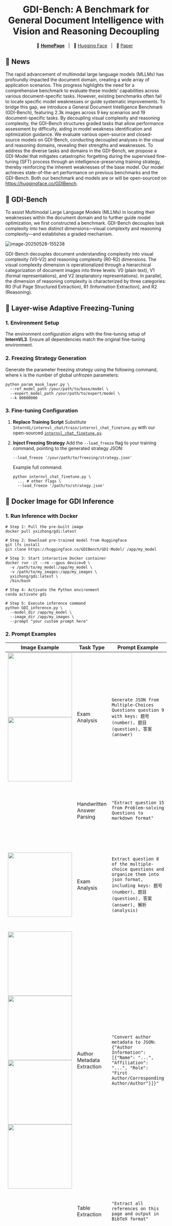 

<div align="center">
<h1> GDI-Bench: A Benchmark for General Document Intelligence with Vision and Reasoning Decoupling </h1>


</div>

<div align="center">
<p align="center">
💜 <a href="https://knowledgexlab.github.io/gdibench.github.io/"><b>HomePage</b></a>&nbsp&nbsp | &nbsp&nbsp🤗 <a href="https://huggingface.co/datasets/GDIBench">Hugging Face</a>&nbsp&nbsp | &nbsp&nbsp📑 <a href="https://arxiv.org/pdf/2505.00063">Paper</a>&nbsp&nbsp
</p>


</div>


## 📰 News

The rapid advancement of multimodal large language models (MLLMs) has profoundly impacted the document domain, creating a wide array of application scenarios. This progress highlights the need for a comprehensive benchmark to evaluate these models' capabilities across various document-specific tasks. However, existing benchmarks often fail to locate specific model weaknesses or guide systematic improvements. To bridge this gap, we introduce a General Document Intelligence Benchmark (GDI-Bench), featuring 2.3k images across 9 key scenarios and 19 document-specific tasks. By decoupling visual complexity and reasoning complexity, the GDI-Bench structures graded tasks that allow performance assessment by difficulty, aiding in model weakness identification and optimization guidance. We evaluate various open-source and closed-source models on GDI-Bench, conducting decoupled analyses in the visual and reasoning domains, revealing their strengths and weaknesses. To address the diverse tasks and domains in the GDI-Bench, we propose a GDI-Model that mitigates catastrophic forgetting during the supervised fine-tuning (SFT) process through an intelligence-preserving training strategy, thereby reinforcing the inherent weaknesses of the base model. Our model achieves state-of-the-art performance on previous benchmarks and the GDI-Bench. Both our benchmark and models are or will be open-sourced on https://huggingface.co/GDIBench.



## 🎯 GDI-Bench

To assist Multimodal Large Language Models (MLLMs) in locating their weaknesses within the document domain and to further guide model optimization, we first constructed a benchmark. GDI-Bench decouples task complexity into two distinct dimensions—visual complexity and reasoning complexity—and establishes a graded mechanism.

![image-20250528-155238](https://github.com/KnowledgeXLab/GDI-Bench/blob/main/image/20250528-155238.jpg)

GDI-Bench decouples document understanding complexity into visual complexity (V0-V2) and reasoning complexity (R0-R2) dimensions. The visual complexity dimension is operationalized through a hierarchical categorization of document images into three levels: V0 (plain text), V1 (formal representations), and V2 (explanatory representations). In parallel, the dimension of reasoning complexity is characterized by three categories: R0 (Full Page Structured Extraction), R1 (Information Extraction), and R2 (Reasoning).



## 🚀 Layer-wise Adaptive Freezing-Tuning

### 1. Environment Setup

The environment configuration aligns with the fine-tuning setup of **InternVL3**.
Ensure all dependencies match the original fine-tuning environment.

### 2. Freezing Strategy Generation

Generate the parameter freezing strategy using the following command, where `k` is the number of global unfrozen parameters:

```
python param_mask_layer.py \
  --ref_model_path /your/path/to/base/model \
  --expert_model_path /your/path/to/expert/model \
  --k 80000000
```

### 3. Fine-tuning Configuration

1. **Replace Training Script**
   Substitute `InternVL/internvl_chat/train/internvl_chat_finetune.py` with our open-sourced [`internvl_chat_finetune.py`](https://github.com/KnowledgeXLab/GDI-Bench/blob/main/internvl_chat_finetune.py).

2. **Inject Freezing Strategy**
   Add the `--load_freeze` flag to your training command, pointing to the generated strategy JSON:

   ```
   --load_freeze '/your/path/to/freezing/strategy.json'
   ```

   Example full command:

   ```
   python internvl_chat_finetune.py \
     ... # other flags \
     --load_freeze '/path/to/strategy.json'
   ```



## 🐳 Docker Image for GDI Inference

### 1. Run Inference with Docker

```
# Step 1: Pull the pre-built image
docker pull yxizhong/gdi:latest

# Step 2: Download pre-trained model from HuggingFace
git lfs install
git clone https://huggingface.co/GDIBench/GDI-Model/ /app/my_model

# Step 3: Start interactive Docker container
docker run -it --rm --gpus device=0 \
  -v /path/to/my_model:/app/my_model \
  -v /path/to/my_images:/app/my_images \
  yxizhong/gdi:latest \
  /bin/bash
  
# Step 4: Activate the Python environment
conda activate gdi

# Step 5: Execute inference command
python GDI_inference.py \
  --model_dir /app/my_model \
  --image_dir /app/my_images \
  --prompt "your custom prompt here"
```

### 2. Prompt Examples

| **Image Example**                                               | **Task Type**              | **Prompt Example**                                           | **Response**                                                     |
| ------------------------------------------------------------ | -------------------------- | ------------------------------------------------------------ | ------------------------------------------------------------ |
| <img src="https://github.com/KnowledgeXLab/GDI-Bench/blob/main/image/Exam%20Analysis.png" width="200"><img src="https://github.com/KnowledgeXLab/GDI-Bench/blob/main/image/Handwritten%20Answer%20Parsing.png" width="200"> | Exam Analysis              | `Generate JSON from Multiple-Choices Questions question 9 with keys: 题号 (number), 题目 (question), 答案 (answer)` | `{    "number": "9",    "question": "已知数列\(\{ a_{n}\}\)满足\(a_{n}=3n - 10\)，则以下说法正确的是（  ）\nA. 数列\(\{ a_{n}\}\)为单调递减数列\nB. \(a_{2}a_{5}>0\)\nC. \(a_{3}+a_{7}=2a_{5}\)\nD. \(\vert a_{n}\vert\)不单调",    "answer": "D" }` |
|                                                              | Handwritten Answer Parsing | `"Extract question 15 from Problem-solving Questions to markdown format"` | ` 15.（15分）已知$F_1,F_2$分别为椭圆$C:\frac{x^2}{a^2}+\frac{y^2}{b^2}=1(a>b>0)$的左、右焦点，且椭圆经过点$(2,0)$和点$(1,e)$，其中$e$为椭圆的离心率.   (1)求椭圆$C$的方程；   (2)若倾斜角为$30^\circ$的直线$l$经过点$F_2$，且与$C$交于$M,N$两点（$M$点在$N$点的上方），求$\frac{|MF_2|}{|NF_2|}$的值.   解：(1) 由题$(2,0)$和点$(1,e)$   $\therefore \frac{2^2}{a^2}+\frac{0^2}{b^2}=1$，$\frac{1^2}{a^2}+\frac{e^2}{b^2}=1$   又$e=\frac{c}{a}$，$a^2=b^2+c^2$，由$\frac{4}{a^2}=1$得$a = 2$   则$\frac{1}{4}+\frac{(\frac{c}{2})^2}{b^2}=1$，且$b^2 + c^2 = 4$，解得$b^2 = 3$，$c = 1$   $\therefore$ 椭圆$C$的方程为$\frac{x^2}{4}+\frac{y^2}{3}=1$   (2) '`' |
| <img src="https://github.com/KnowledgeXLab/GDI-Bench/blob/main/image/exam2.png" width="200"> | Exam Analysis              | `Extract question 8 of the multiple-choice questions and organize them into json format, including keys: 题号 (number), 题目 (question), 答案 (answer), 解析(analysis)` | `{    "number": "8",    "question": "（6分）一束由红、蓝两单色光组成的复色光从空气射向半球形玻璃的上表面入射入射角为θ，穿过玻璃后折射到光屏上。已知该半球形玻璃对红、蓝光的折射率分别为n₁和n₂，且n₁<n₂。则在光穿过玻璃的过程中（　　）\nA. 若改变θ，当红、蓝光都能射出玻璃时，它们的折射角仍都为θ\nB. 若θ增大，则红、蓝光可能都不会从下表面射出\nC. 若θ等于0，红、蓝光传播时间分别为t₁和t₂，则t₁>t₂\nD. 若θ等于0，红光的上、下表面侧得的入射角都为90°",    "answer": "B",    "analysis": "【分析】根据结合关系，结合折射定律\(n = \frac{\sin\theta}{\sin\alpha}\)，且\(n = \frac{c}{v}\)，求出光在玻璃砖中传播的时间与折射率的关系，从而根据数学知识进行比较."}` |
| <img src="https://github.com/KnowledgeXLab/GDI-Bench/blob/main/image/author.png" width="200"><img src="https://github.com/KnowledgeXLab/GDI-Bench/blob/main/image/table.png" width="200"><img src="https://github.com/KnowledgeXLab/GDI-Bench/blob/main/image/chart.png" width="200"><img src="https://github.com/KnowledgeXLab/GDI-Bench/blob/main/image/bibtex2.jpg" width="200"> | Author Metadata Extraction | `"Convert author metadata to JSON: {"Author Information": [{"Name": "...", "Affiliation": "...", "Role": "First Author/Corresponding Author/Author"}]}"` | `{'Author Information': [{'Name': 'Victor Mundan', 'Affiliation': 'School of Nursing Sciences, University of Nairobi, P.O. Box 19676 (00202) KNH, Nairobi, Kenya; Armed Forces Memorial Hospital, Nairobi, Kenya', 'Role': 'First Author'}, {'Name': 'Margaret Muiva', 'Affiliation': 'School of Nursing Sciences, University of Nairobi, P.O. Box 19676 (00202) KNH, Nairobi, Kenya', 'Role': 'Author'}, {'Name': 'Samuel Kimani', 'Affiliation': 'School of Nursing Sciences, University of Nairobi, P.O. Box 19676 (00202) KNH, Nairobi, Kenya', 'Role': 'Corresponding Author'}]}` |
|                                                              | Table Extraction           | `"Extract all references on this page and output in BibTeX format"` | `\\begin{tabular}{lccccc}\n\\hline\nCOD\\textsubscript{cr} & pH & Turbidity & S & $\\zeta$-potential & Water \\\\\n(mg/L) & & (NTU) & (mg/L) & (mV) & Temperature \\\\\n& & & & & ($^{\\circ}$C) \\\\\n\\hline\n310–740 & 5–8 & 100–500 & 400–800 & $-18.4$–$-22.6$ & 15–25 \\\\\n\\hline\n\\end{tabular}` |
|                                                              | Paragraph Extraction       | `"Extract the paragraph beginning with \'In order to\'".`    | `In order to research the effect of the pulse direct current field on membrane flux, the change in membrane flux was measured at three different electric fields: 20 V/cm steady direct current field, 20 V/cm electric field with 10 pulse duration, 30 min pulse interval, and no appending electric field. These three kinds of electric fields were applied separately for 90 min. 2.1 can be seen from Fig. 2, that the sewage membrane flux in pulsed direct current field varies between the values for membrane flux in continuous direct current field and no electric field, under the same electric field strength. ` |
|                                                              | Chart Extraction           | ` "Extract raw chart data from specified PDF coordinates ('123', '65', '453', '222') and output as Markdown table with the first row fixed as header. Do not add any extra explanations or comments."` | `"\|Characteristic \|Population in millions \|\n\|--- \|--- \|\n\|2026* \|55.57 \|\n\|2025* \|54.38 \|\n\|2024* \|53.22 \|\n\|2023* \|52.06 \|\n\|2022* \|50.92 \|\n\|2021* \|49.8 \|\n\|2020* \|48.89 \|\n\|2019* \|47.6 \|\n\|2018 \|46.5 \|\n\|2017 \|45.4 \|\n\|2016 \|44.3 \|"` |
|                                                              | Reference Extraction       | `"Extract all references on this page and output in BibTeX format"` | `\```bibtex @article{Farris2000,    author = {Farris, K.B. and Stenton, S.B. and Samnani, M.},    title = {How satisfied are your patients?},    journal = {CPJ},    year = {2000},    pages = {133:32 - 36} } @article{Giese2000,    author = {Giese, J.L. and Cote, J.A.},    title = {Defining consumer satisfaction},    journal = {Academy of Marketing Science Review},    volume = {2000},    number = {No.1},    year = {2000},    note = {Available from: <http://www.amsreview.org/giese01 - 2000.pdf>},    accessed = {01.20.06} } @article{Donabedian1988,    author = {Donabedian, A.},    title = {The quality of care. How can it be assessed?},    journal = {JAMA},    year = {1988},    volume = {260},    pages = {1743 - 1748} } @article{Kucukarslan2002,    author = {Kucukarslan, S. and Schommer, J.C.},    title = {Patients' expectations and satisfaction with pharmacy services},    journal = {J Am Pharm Assoc},    year = {2002},    volume = {42},    pages = {489 - 496} } @article{Johnson1999,    author = {Johnson, J.A. and Coons, S.J. and Hays, R.D. and Pickard, A.S.},    title = {Health status and satisfaction with pharmacy services},    journal = {J Manag Care},    year = {1999},    pages = {51:63 - 170} } @article{Mackinnon2002,    author = {Mackinnon, G.E. and Mahrous, H.},    title = {Assessing consumers' interest in health care services offered in community pharmacies},    journal = {J Am Pharm Assoc},    year = {2002},    pages = {42:512 - 515} } @article{Kamei2002,    author = {Kamei, M. and Teshima, K. and Fukushima, N. and Nakamura, T.},    title = {Investigation of patients' demand for community pharmacies: relationship between pharmacy services and patient satisfaction},    journal = {Yakugaku Zasshi},    year = {2001},    pages = {121:215 - 220} } @article{Aharony1995,    author = {Aharony, L. and Strasser, S.},    title = {Patient satisfaction: What we know about and what we still need to explore},    journal = {Med Care Rev},    year = {1995},    pages = {50:49 - 79} } @article{Oparah2004,    author = {Oparah, A.C. and Enaore, E.F.O. and Akoria, A.O.},    title = {Assessment of patient satisfaction with pharmaceutical services in a Nigerian teaching hospital},    journal = {Int J Pharm Pract},    year = {2004},    pages = {12:7 - 12} } @article{Oparah2005,    author = {Oparah, A.C. and Elerekian, A.E.},    title = {Attitudes of Nigerian pharmacists towards pharmaceutical care},    journal = {Pharm World Sci},    year = {2005},    pages = {27:208 - 214} } @article{Larson2002,    author = {Larson, L.N. and Rovers, J.P. and Mackeigan, L.D.},    title = {Patient satisfaction with pharmaceutical care: update of a validated instrument},    journal = {J Am Pharm Assoc},    year = {2002},    pages = {42:44 - 50} } ``` ` |



## 📊 Quantatitive Performance

Performance of various open-source and closed-source models on GDI-Bench at different levels of reasoning complexity. The GDI-Model is fine-tuned based on the InternVL3-8B model.

![multi_subplot_analysis_alpha](https://github.com/KnowledgeXLab/GDI-Bench/blob/main/image/multi_subplot_analysis_alpha.png)

The performance of different open-source and closed-source large models and different training methods on GDI-Bench.

![GDI-bench](https://github.com/KnowledgeXLab/GDI-Bench/blob/main/image/GDI-bench.jpg)



## Citation

If you find the provided dataset or model useful for your research, consider citing them as:

```
@article{gdibench,
  title={GDI-Bench: A Benchmark for General Document Intelligence with Vision and Reasoning Decoupling},
  author={Li, Siqi and Shen, Yufan and Chen, Xiangnan and Chen, Jiayi and Ju, Hengwei and Duan, Haodong and Mao, Song and Zhou, Hongbin and Zhang, Bo and Fu, Bin and others},
  journal={arXiv preprint arXiv:2505.00063},
  year={2025}
}
```

